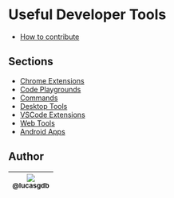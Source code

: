 # Useful Developer Tools

- [How to contribute](CONTRIBUTING.md)

## Sections

- [Chrome Extensions](chrome-extensions.md)
- [Code Playgrounds](code-playgrounds.md)
- [Commands](commands.md)
- [Desktop Tools](desktop-tools.md)
- [VSCode Extensions](vscode-extensions.md)
- [Web Tools](web-tools.md)
- [Android Apps](android-apps.md)

## Author

| [<img src="https://avatars3.githubusercontent.com/u/13838273?v=3&s=115"><br><sub>@lucasgdb</sub>](https://github.com/lucasgdb) |
| :----------------------------------------------------------------------------------------------------------------------------: |


